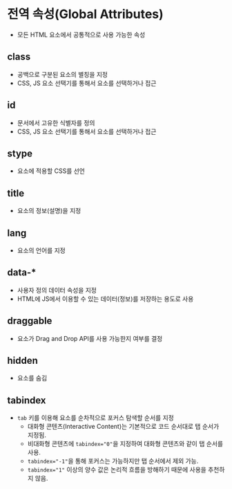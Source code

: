 # 전역 속성(Global Attributes)
- 모든 HTML 요소에서 공통적으로 사용 가능한 속성

## class
- 공백으로 구분된 요소의 별칭을 지정
- CSS, JS 요소 선택기를 통해서 요소를 선택하거나 접근

## id
- 문서에서 고유한 식별자를 정의
- CSS, JS 요소 선택기를 통해서 요소를 선택하거나 접근

## stype
- 요소에 적용할 CSS를 선언

## title
- 요소의 정보(설명)을 지정

## lang
- 요소의 언어를 지정

## data-*
- 사용자 정의 데이터 속성을 지정
- HTML에 JS에서 이용할 수 있는 데이터(정보)를 저장하는 용도로 사용

## draggable
- 요소가 Drag and Drop API를 사용 가능한지 여부를 결정

## hidden
- 요소를 숨김

## tabindex
- `tab` 키를 이용해 요소를 순차적으로 포커스 탐색할 순서를 지정
  - 대화형 콘텐츠(Interactive Content)는 기본적으로 코드 순서대로 탭 순서가 지정됨.
  - 비대화형 콘텐츠에 `tabindex="0"`을 지정하여 대화형 콘텐츠와 같이 탭 순서를 사용.
  - `tabindex="-1"`을 통해 포커스는 가능하지만 탭 순서에서 제외 가능.
  - `tabindex="1"` 이상의 양수 값은 논리적 흐름을 방해하기 때문에 사용을 추천하지 않음.